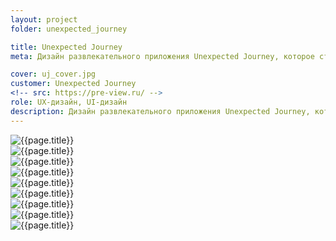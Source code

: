 ```yaml
---
layout: project
folder: unexpected_journey

title: Unexpected Journey
meta: Дизайн развлекательного приложения Unexpected Journey, которое строит интересные маршруты по городу.

cover: uj_cover.jpg
customer: Unexpected Journey
<!-- src: https://pre-view.ru/ -->
role: UX-дизайн, UI-дизайн
description: Дизайн развлекательного приложения Unexpected Journey, которое строит интересные маршруты по городу.
---
```


<!-- ![{{page.title}} - скриншот 1]({{site.baseurl}}/img/project_img/{{page.folder}}/uj_lojp.png) -->
<div class="row">
  <div class="col-md-6"><img src="{{site.baseurl}}/img/project_img/{{page.folder}}/uj_1.jpg" alt="{{page.title}}"></div>
  <div class="col-md-6"><img src="{{site.baseurl}}/img/project_img/{{page.folder}}/uj_2.jpg" alt="{{page.title}}"></div>
  <div class="col-md-6"><img src="{{site.baseurl}}/img/project_img/{{page.folder}}/uj_3.jpg" alt="{{page.title}}"></div>
  <div class="col-md-6"><img src="{{site.baseurl}}/img/project_img/{{page.folder}}/uj_4.jpg" alt="{{page.title}}"></div>
  <div class="col-md-6"><img src="{{site.baseurl}}/img/project_img/{{page.folder}}/uj_5.jpg" alt="{{page.title}}"></div>
  <div class="col-md-6"><img src="{{site.baseurl}}/img/project_img/{{page.folder}}/uj_6.jpg" alt="{{page.title}}"></div>
  <div class="col-md-6"><img src="{{site.baseurl}}/img/project_img/{{page.folder}}/uj_7.jpg" alt="{{page.title}}"></div>
  <div class="col-md-6"><img src="{{site.baseurl}}/img/project_img/{{page.folder}}/uj_8.jpg" alt="{{page.title}}"></div>
  <div class="col-md-6"><img src="{{site.baseurl}}/img/project_img/{{page.folder}}/uj_9.jpg" alt="{{page.title}}"></div>
</div>

<!-- ![{{page.title}} - скриншот 1]({{site.baseurl}}/img/project_img/{{page.folder}}/uj_1.jpg)
![{{page.title}} - скриншот 2]({{site.baseurl}}/img/project_img/{{page.folder}}/uj_2.jpg)
![{{page.title}} - скриншот 3]({{site.baseurl}}/img/project_img/{{page.folder}}/uj_3.jpg)
![{{page.title}} - скриншот 4]({{site.baseurl}}/img/project_img/{{page.folder}}/uj_4.jpg)
![{{page.title}} - скриншот 5]({{site.baseurl}}/img/project_img/{{page.folder}}/uj_5.jpg)
![{{page.title}} - скриншот 6]({{site.baseurl}}/img/project_img/{{page.folder}}/uj_6.jpg)
![{{page.title}} - скриншот 7]({{site.baseurl}}/img/project_img/{{page.folder}}/uj_7.jpg)
![{{page.title}} - скриншот 8]({{site.baseurl}}/img/project_img/{{page.folder}}/uj_8.jpg)
![{{page.title}} - скриншот 9]({{site.baseurl}}/img/project_img/{{page.folder}}/uj_9.jpg) -->


